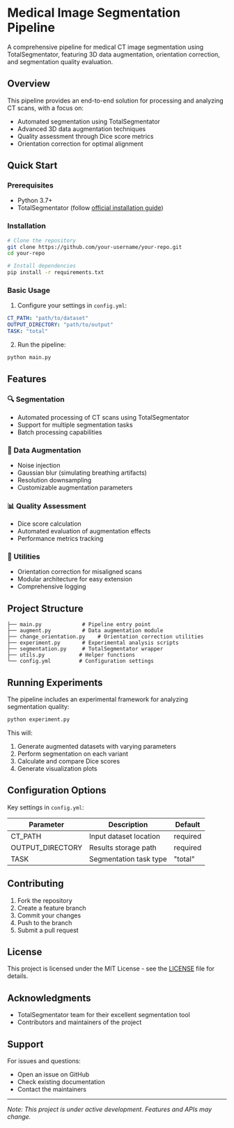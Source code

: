 
# Medical Image Segmentation Pipeline

A comprehensive pipeline for medical CT image segmentation using TotalSegmentator, featuring 3D data augmentation, orientation correction, and segmentation quality evaluation.

## Overview

This pipeline provides an end-to-end solution for processing and analyzing CT scans, with a focus on:
- Automated segmentation using TotalSegmentator
- Advanced 3D data augmentation techniques
- Quality assessment through Dice score metrics
- Orientation correction for optimal alignment

## Quick Start

### Prerequisites

- Python 3.7+
- TotalSegmentator (follow [official installation guide](https://github.com/wasserth/TotalSegmentator))

### Installation

```bash
# Clone the repository
git clone https://github.com/your-username/your-repo.git
cd your-repo

# Install dependencies
pip install -r requirements.txt
```

### Basic Usage

1. Configure your settings in `config.yml`:
```yaml
CT_PATH: "path/to/dataset"
OUTPUT_DIRECTORY: "path/to/output"
TASK: "total"
```

2. Run the pipeline:
```bash
python main.py
```

## Features

### 🔍 Segmentation
- Automated processing of CT scans using TotalSegmentator
- Support for multiple segmentation tasks
- Batch processing capabilities

### 🔄 Data Augmentation
- Noise injection
- Gaussian blur (simulating breathing artifacts)
- Resolution downsampling
- Customizable augmentation parameters

### 📊 Quality Assessment
- Dice score calculation
- Automated evaluation of augmentation effects
- Performance metrics tracking

### 🔧 Utilities
- Orientation correction for misaligned scans
- Modular architecture for easy extension
- Comprehensive logging

## Project Structure

```
├── main.py             # Pipeline entry point
├── augment.py          # Data augmentation module
├── change_orientation.py    # Orientation correction utilities
├── experiment.py       # Experimental analysis scripts
├── segmentation.py     # TotalSegmentator wrapper
├── utils.py           # Helper functions
└── config.yml         # Configuration settings
```

## Running Experiments

The pipeline includes an experimental framework for analyzing segmentation quality:

```bash
python experiment.py
```

This will:
1. Generate augmented datasets with varying parameters
2. Perform segmentation on each variant
3. Calculate and compare Dice scores
4. Generate visualization plots

## Configuration Options

Key settings in `config.yml`:

| Parameter | Description | Default |
|-----------|-------------|---------|
| CT_PATH | Input dataset location | required |
| OUTPUT_DIRECTORY | Results storage path | required |
| TASK | Segmentation task type | "total" |

## Contributing

1. Fork the repository
2. Create a feature branch
3. Commit your changes
4. Push to the branch
5. Submit a pull request

## License

This project is licensed under the MIT License - see the [LICENSE](LICENSE) file for details.

## Acknowledgments

- TotalSegmentator team for their excellent segmentation tool
- Contributors and maintainers of the project

## Support

For issues and questions:
- Open an issue on GitHub
- Check existing documentation
- Contact the maintainers

---
*Note: This project is under active development. Features and APIs may change.*
